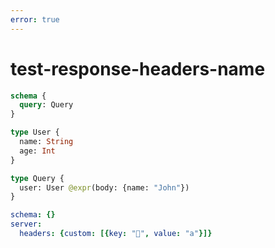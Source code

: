 ```yaml
---
error: true
---
```


# test-response-headers-name

```graphql @schema
schema {
  query: Query
}

type User {
  name: String
  age: Int
}

type Query {
  user: User @expr(body: {name: "John"})
}
```

```yml @config
schema: {}
server:
  headers: {custom: [{key: "🤣", value: "a"}]}
```
